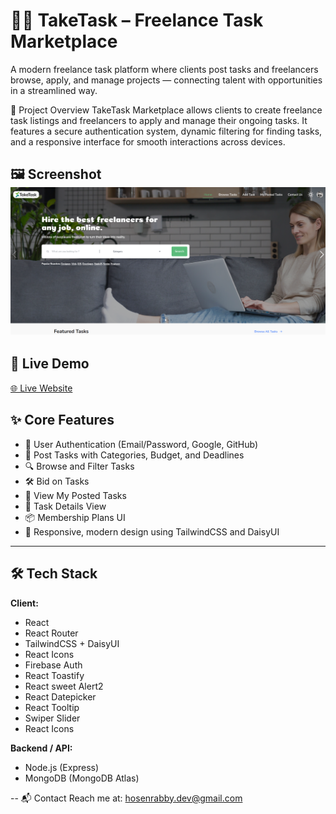 # 🧑‍💻 TakeTask – Freelance Task Marketplace

A modern freelance task platform where clients post tasks and freelancers browse, apply, and manage projects — connecting talent with opportunities in a streamlined way.

🔎 Project Overview
TakeTask Marketplace allows clients to create freelance task listings and freelancers to apply and manage their ongoing tasks. It features a secure authentication system, dynamic filtering for finding tasks, and a responsive interface for smooth interactions across devices.

🖼 Screenshot
![Review Tracker — screenshot](./public/Screenshot.png)
---
## 🚀 Live Demo

[🌐 Live Website](https://take-task-marketplace-77c6d4.netlify.app/)

## ✨ Core Features

- 👤 User Authentication (Email/Password, Google, GitHub)
- 📝 Post Tasks with Categories, Budget, and Deadlines
- 🔍 Browse and Filter Tasks
- 🛠 Bid on Tasks
- 💼 View My Posted Tasks
- 💬 Task Details View
- 📦 Membership Plans UI
- 🎨 Responsive, modern design using TailwindCSS and DaisyUI

---

## 🛠 Tech Stack

**Client:**
- React
- React Router
- TailwindCSS + DaisyUI
- React Icons
- Firebase Auth
- React Toastify
- React sweet Alert2
- React Datepicker
- React Tooltip
- Swiper Slider
- React Icons

**Backend / API:**
- Node.js (Express)
- MongoDB (MongoDB Atlas)

-- 📬 Contact
Reach me at: hosenrabby.dev@gmail.com

